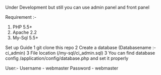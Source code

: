 Under Development but still you can use admin panel and front panel

Requirement :-
1) PHP 5.5+
2) Apache 2.2
3) My-Sql 5.5+


Set up Guide
1 git clone this repo
2 Create a database (Databasename :- ci_admin)
3 File location (/my-sql/ci_admin.sql)
3 You can find database config /application/config/database.php and set it properly

User:-
Username - webmaster
Password - webmaster


